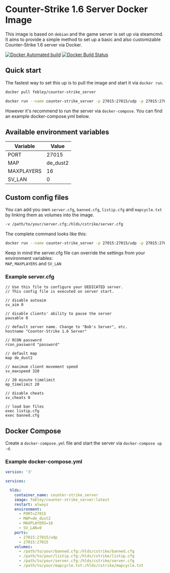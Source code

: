 # Counter-Strike 1.6 Server Docker Image

This image is based on `debian` and the game server is set up via steamcmd.
It aims to provide a simple method to set up a basic and also customizable Counter-Strike 1.6 server via Docker.

[![Docker Automated build](https://img.shields.io/docker/automated/febley/counter-strike_server.svg)](https://hub.docker.com/r/febley/counter-strike_server/builds/) [![Docker Build Status](https://img.shields.io/docker/build/febley/counter-strike_server.svg)](https://hub.docker.com/r/febley/counter-strike_server/builds/)

## Quick start

The fastest way to set this up is to pull the image and start it via `docker run`.

``` bash
docker pull febley/counter-strike_server
```

``` bash
docker run --name counter-strike_server -p 27015:27015/udp -p 27015:27015 counter-strike_server
```

However it's recommend to run the server via `docker-compose`. You can find an example docker-compose.yml below.

## Available environment variables

| Variable   | Value    |
| ---------- | -------- |
| PORT       | 27015    |
| MAP        | de_dust2 |
| MAXPLAYERS | 16       |
| SV_LAN     | 0        |

## Custom config files

You can add you own `server.cfg`, `banned.cfg`, `listip.cfg` and `mapcycle.txt` by linking them as volumes into the image.

``` bash
-v /path/to/your/server.cfg:/hlds/cstrike/server.cfg
```

The complete command looks like this:

``` bash
docker run --name counter-strike_server -p 27015:27015/udp -p 27015:27015 -v /path/to/your/server.cfg:/hlds/cstrike/server.cfg counter-strike_server
```

Keep in mind the server.cfg file can override the settings from your environment variables:  
`MAP`, `MAXPLAYERS` and `SV_LAN`

### Example server.cfg

```
// Use this file to configure your DEDICATED server.
// This config file is executed on server start.

// disable autoaim
sv_aim 0

// disable clients' ability to pause the server
pausable 0

// default server name. Change to "Bob's Server", etc.
hostname "Counter-Strike 1.6 Server"

// RCON password
rcon_password "password"

// default map
map de_dust2

// maximum client movement speed
sv_maxspeed 320

// 20 minute timelimit
mp_timelimit 20

// disable cheats
sv_cheats 0

// load ban files
exec listip.cfg
exec banned.cfg
```

## Docker Compose

Create a `docker-compose.yml` file and start the server via `docker-compose up -d`.

### Example docker-compose.yml

``` yml
version: '3'

services:

  hlds:
    container_name: counter-strike_server
    image: febley/counter-strike_server:latest
    restart: always
    environment:
      - PORT=27015
      - MAP=de_dust2
      - MAXPLAYERS=16
      - SV_LAN=0
    ports:
      - 27015:27015/udp
      - 27015:27015
    volumes:
      - /path/to/your/banned.cfg:/hlds/cstrike/banned.cfg
      - /path/to/your/listip.cfg:/hlds/cstrike/listip.cfg
      - /path/to/your/server.cfg:/hlds/cstrike/server.cfg
      - /path/to/your/mapcycle.txt:/hlds/cstrike/mapcycle.txt
```
